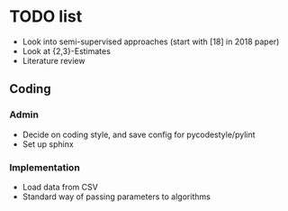 # TODO list

* Look into semi-supervised approaches (start with [18] in 2018 paper)
* Look at {2,3}-Estimates
* Literature review

## Coding

### Admin
* Decide on coding style, and save config for pycodestyle/pylint
* Set up sphinx

### Implementation
* Load data from CSV
* Standard way of passing parameters to algorithms
